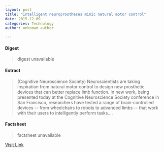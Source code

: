 ```yaml
---
layout: post
title: "Intelligent neuroprostheses mimic natural motor control"
date: 2015-12-09
categories: Technology
author: unknown author

---
```



#### Digest
>digest unavailable

#### Extract
>(Cognitive Neuroscience Society) Neuroscientists are taking inspiration from natural motor control to design new prosthetic devices that can better replace limb function. In new work, being presented today at the Cognitive Neuroscience Society conference in San Francisco, researchers have tested a range of brain-controlled devices -- from wheelchairs to robots to advanced limbs -- that work with their users to intelligently perform tasks....

#### Factsheet
>factsheet unavailable

[Visit Link](http://www.eurekalert.org/pub_releases/2015-03/cns-inm032715.php)


